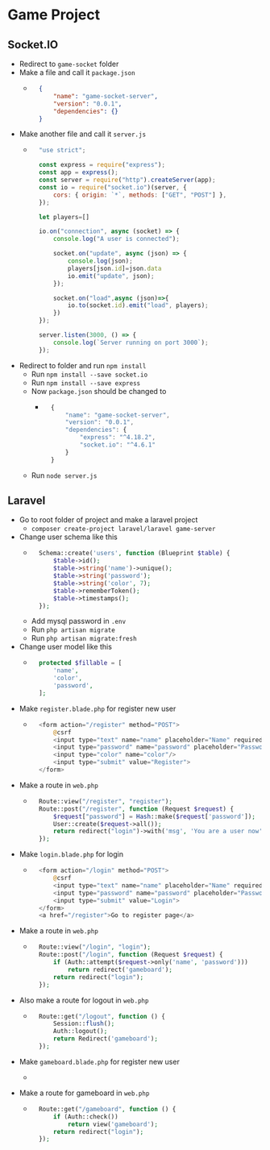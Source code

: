 # Game Project
## Socket.IO
- Redirect to `game-socket` folder
- Make a file and call it `package.json`
    - ~~~json
        {
            "name": "game-socket-server",
            "version": "0.0.1",
            "dependencies": {}
        }
      ~~~
- Make another file and call it `server.js`
    - ~~~js
        "use strict";

        const express = require("express");
        const app = express();
        const server = require("http").createServer(app);
        const io = require("socket.io")(server, {
            cors: { origin: `*`, methods: ["GET", "POST"] },
        });

        let players=[]

        io.on("connection", async (socket) => {
            console.log("A user is connected");

            socket.on("update", async (json) => {
                console.log(json);
                players[json.id]=json.data
                io.emit("update", json);
            });

            socket.on("load",async (json)=>{
                io.to(socket.id).emit("load", players);
            })
        });

        server.listen(3000, () => {
            console.log(`Server running on port 3000`);
        });
      ~~~
- Redirect to folder and run `npm install`
    - Run `npm install --save socket.io`
    - Run `npm install --save express`
    - Now `package.json` should be changed to
        - ~~~js
            {
                "name": "game-socket-server",
                "version": "0.0.1",
                "dependencies": {
                    "express": "^4.18.2",
                    "socket.io": "^4.6.1"
                }
            }
          ~~~~
    - Run `node server.js`
## Laravel
- Go to root folder of project and make a laravel project
    - `composer create-project laravel/laravel game-server`
- Change user schema like this
    - ~~~php
        Schema::create('users', function (Blueprint $table) {
            $table->id();
            $table->string('name')->unique();
            $table->string('password');
            $table->string('color', 7);
            $table->rememberToken();
            $table->timestamps();
        });
      ~~~
    - Add mysql password in `.env`
    - Run `php artisan migrate`
    - Run `php artisan migrate:fresh`
- Change user model like this
    - ~~~php
        protected $fillable = [
            'name',
            'color',
            'password',
        ];
      ~~~
- Make `register.blade.php` for register new user
    - ~~~php
        <form action="/register" method="POST">
            @csrf
            <input type="text" name="name" placeholder="Name" required/>
            <input type="password" name="password" placeholder="Password" required/>
            <input type="color" name="color"/>
            <input type="submit" value="Register">
        </form>
      ~~~
- Make a route in `web.php`
    - ~~~php
        Route::view("/register", "register");
        Route::post("/register", function (Request $request) {
            $request["password"] = Hash::make($request['password']);
            User::create($request->all());
            return redirect("login")->with('msg', 'You are a user now');
        });
      ~~~
- Make `login.blade.php` for login
    - ~~~php
        <form action="/login" method="POST">
            @csrf
            <input type="text" name="name" placeholder="Name" required/>
            <input type="password" name="password" placeholder="Password" required/>
            <input type="submit" value="Login">
        </form>
        <a href="/register">Go to register page</a>
      ~~~
- Make a route in `web.php`
    - ~~~php
        Route::view("/login", "login");
        Route::post("/login", function (Request $request) {
            if (Auth::attempt($request->only('name', 'password')))
                return redirect('gameboard');
            return redirect("login");
        });
      ~~~
- Also make a route for logout in `web.php`
    - ~~~php
        Route::get("/logout", function () {
            Session::flush();
            Auth::logout();
            return Redirect('gameboard');
        });
      ~~~
- Make `gameboard.blade.php` for register new user
    - ~~~php

      ~~~
- Make a route for gameboard in `web.php`
    - ~~~php
        Route::get("/gameboard", function () {
            if (Auth::check())
                return view('gameboard');
            return redirect("login");
        });
      ~~~
    